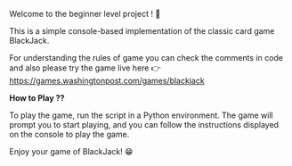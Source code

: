 Welcome to the beginner level project ! 👋

This is a simple console-based implementation of the classic card game BlackJack.

For understanding the rules of game you can check the comments in code 
and also please try the game live here 👉 https://games.washingtonpost.com/games/blackjack


**How to Play ??**

To play the game, run the script in a Python environment. The game will prompt you to start playing, and you can follow the instructions displayed on the console to play the game.

Enjoy your game of BlackJack! 😁

